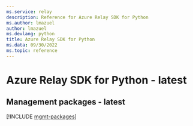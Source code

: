 ```yaml
---
ms.service: relay
description: Reference for Azure Relay SDK for Python
ms.author: lmazuel
author: lmazuel
ms.devlang: python
title: Azure Relay SDK for Python
ms.data: 09/30/2022
ms.topic: reference
---
```

# Azure Relay SDK for Python - latest

## Management packages - latest
[!INCLUDE [mgmt-packages](relay-mgmt-index.md)]